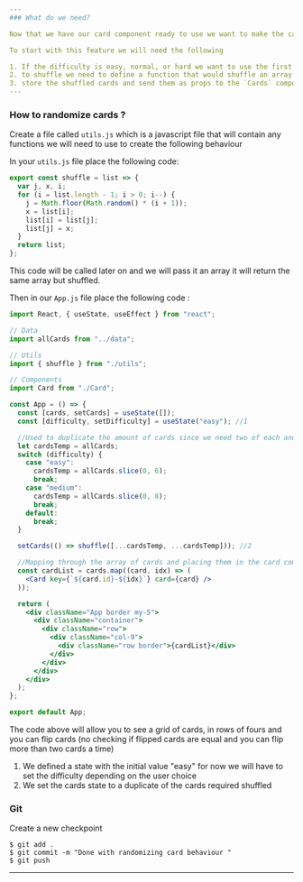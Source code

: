 ```yaml
---
### What do we need?

Now that we have our card component ready to use we want to make the cards list dependent on the difficulty of the game and we want to duplicate the cards so that there is two of each

To start with this feature we will need the following

1. If the difficulty is easy, normal, or hard we want to use the first six,8 or all cards from the `data` file, duplicate it then shuffle
2. to shuffle we need to define a function that would shuffle an array
3. store the shuffled cards and send them as props to the `Cards` component
---
```


### How to randomize cards ?

Create a file called `utils.js` which is a javascript file that will contain any functions we will need to use to create the following behaviour

In your `utils.js` file place the following code:

```javascript
export const shuffle = list => {
  var j, x, i;
  for (i = list.length - 1; i > 0; i--) {
    j = Math.floor(Math.random() * (i + 1));
    x = list[i];
    list[i] = list[j];
    list[j] = x;
  }
  return list;
};
```

This code will be called later on and we will pass it an array it will return the same array but shuffled.

Then in our `App.js` file place the following code :

```jsx
import React, { useState, useEffect } from "react";

// Data
import allCards from "../data";

// Utils
import { shuffle } from "./utils";

// Components
import Card from "./Card";

const App = () => {
  const [cards, setCards] = useState([]);
  const [difficulty, setDifficulty] = useState("easy"); //1

  //Used to duplicate the amount of cards since we need two of each and shuffle them using the function defined at the top
  let cardsTemp = allCards;
  switch (difficulty) {
    case "easy":
      cardsTemp = allCards.slice(0, 6);
      break;
    case "medium":
      cardsTemp = allCards.slice(0, 8);
      break;
    default:
      break;
  }

  setCards(() => shuffle([...cardsTemp, ...cardsTemp])); //2

  //Mapping through the array of cards and placing them in the card component
  const cardList = cards.map((card, idx) => (
    <Card key={`${card.id}-${idx}`} card={card} />
  ));

  return (
    <div className="App border my-5">
      <div className="container">
        <div className="row">
          <div className="col-9">
            <div className="row border">{cardList}</div>
          </div>
        </div>
      </div>
    </div>
  );
};

export default App;
```

The code above will allow you to see a grid of cards, in rows of fours and you can flip cards (no checking if flipped cards are equal and you can flip more than two cards a time)

1. We defined a state with the initial value "easy" for now we will have to set the difficulty depending on the user choice
2. We set the cards state to a duplicate of the cards required shuffled

### Git

Create a new checkpoint

```shell
$ git add .
$ git commit -m "Done with randomizing card behaviour "
$ git push
```

---
